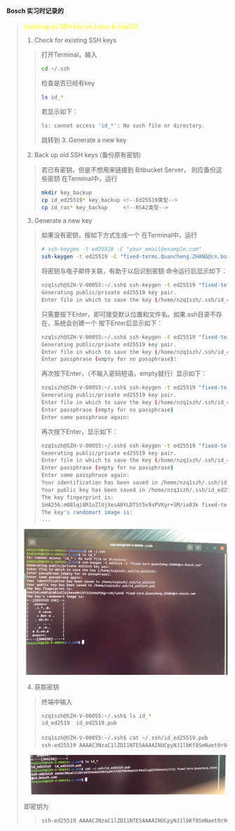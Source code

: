 
#### Bosch 实习时记录的

> <font color="yellow">Creating an SSH key on Linux & maxOS</font>
> 1. Check for existing SSH keys
> > 打开Terminal，输入
> > ```bash
> > cd ~/.ssh
> > ```
> > 检查是否已经有key
> > ```bash
> > ls id_*
> > ```
> > 若显示如下：
> > ```bash
> > ls: cannot access 'id_*': No such file or directory. 
> > ```
> > 跳转到 3.  Generate a new key
>
> 2. Back up old SSH keys (备份原有密钥)
> > 若已有密钥，但是不想用来链接到 Bitbucket Server， 则应备份这些密钥
> > 在Terminal中，运行
> > ```bash
> > mkdir key_backup
> > cp id_ed25519* key_backup <!--Ed25519类型--> 
> > cp id_ras* key_backup     <!--RSA2类型--> 
> > ```
>
> 3. Generate a new key
> > 如果没有密钥，按如下方式生成一个
> > 在Terminal中，运行
> > ```bash
> > # ssh-keygen -t ed25519 -C "your_email@example.com"
> > ssh-keygen -t ed25519 -C "fixed-terms.Quancheng.ZHANG@cn.bosch.com"
> > ```
> > 将密钥与电子邮件关联，有助于以后识别密钥
> > 命令运行后显示如下：
> > ```bash
> > nzq1szh@SZH-V-00055:~/.ssh$ ssh-keygen -t ed25519 "fixed-terms.Quancheng.ZHANG@cn.bosch.com"
> > Generating public/private ed25519 key pair.
> > Enter file in which to save the key (/home/nzq1szh/.ssh/id_ed25519):
> > ```
> > 只需要按下Enter，即可接受默认位置和文件名。如果.ssh目录不存在，系统会创建一个
> > 按下Enter后显示如下：
> > ```bash
> > nzq1szh@SZH-V-00055:~/.ssh$ ssh-keygen -t ed25519 "fixed-terms.Quancheng.ZHANG@cn.bosch.com"
> > Generating public/private ed25519 key pair.
> > Enter file in which to save the key (/home/nzq1szh/.ssh/id_ed25519):
> > Enter passphrase (empty for no passphrase):
> > ```
> > 再次按下Enter，（不输入密码短语，empty就行）显示如下：
> > ```bash
> > nzq1szh@SZH-V-00055:~/.ssh$ ssh-keygen -t ed25519 "fixed-terms.Quancheng.ZHANG@cn.bosch.com"
> > Generating public/private ed25519 key pair.
> > Enter file in which to save the key (/home/nzq1szh/.ssh/id_ed25519)
> > Enter passphrase (empty for no passphrase)
> > Enter same passphrase again:
> > ```
> > 再次按下Enter，显示如下：
> > ```bash
> > nzq1szh@SZH-V-00055:~/.ssh$ ssh-keygen -t ed25519 "fixed-terms.Quancheng.ZHANG@cn.bosch.com"
> > Generating public/private ed25519 key pair.
> > Enter file in which to save the key (/home/nzq1szh/.ssh/id_ed25519)
> > Enter passphrase (empty for no passphrase)
> > Enter same passphrase again:
> > Your identification has been saved in /home/nzq1szh/.ssh/id_ed25519
> > Your public key has been saved in /home/nzq1szh/.ssh/id_ed25519.pub
> > The key fingerprint is:
> > SHA256:m08lqi8R1oZlUjXesA0YLDTSt5x9sPVKgr+SM/io03k fixed-terms.Quancheng.ZHANG@cn.bosch.com
> > The key's randomart image is:
> > ...
> > ```
>
> <div align=center>
> <img src="./images/Creating_SSH_key/Creating_SSH_key_1.jpg" style="zoom:100%;"/>
> </div>
> 
> 4. 获取密钥
> > 终端中输入
> > ```bash
> > nzq1szh@SZH-V-00055:~/.ssh$ ls id_*
> > id_ed2519  id_ed2519.pub
> > 
> > nzq1szh@SZH-V-00055:~/.ssh$ cat ~/.ssh/id_ed25519.pub
> > ssh-ed25519 AAAAC3NzaC1lZDI1NTE5AAAAINUCpyNJ1lbKf8SmNaet0r94oIlvgSSYGNtmszt/lVJj fixed-terms.Quancheng.ZHANG@cn.bosch.com
> > ```
> <div align=center>
> <img src="./images/Creating_SSH_key/Creating_SSH_key_2.jpg" style="zoom:100%;"/>
> </div>
>
> 即密钥为
> > ```bash
> > ssh-ed25519 AAAAC3NzaC1lZDI1NTE5AAAAINUCpyNJ1lbKf8SmNaet0r94oIlvgSSYGNtmszt/lVJj fixed-terms.Quancheng.ZHANG@cn.bosch.com
> > ```
